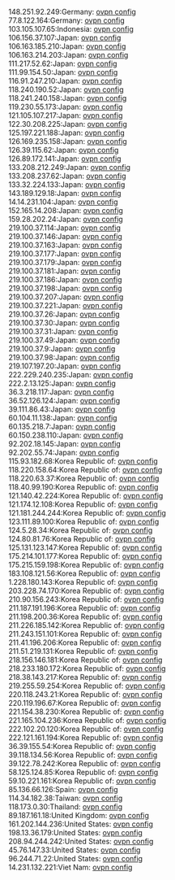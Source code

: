 148.251.92.249:Germany: [ovpn config](vpn/148_251_92_249.ovpn)  
77.8.122.164:Germany: [ovpn config](vpn/77_8_122_164.ovpn)  
103.105.107.65:Indonesia: [ovpn config](vpn/103_105_107_65.ovpn)  
106.156.37.107:Japan: [ovpn config](vpn/106_156_37_107.ovpn)  
106.163.185.210:Japan: [ovpn config](vpn/106_163_185_210.ovpn)  
106.163.214.203:Japan: [ovpn config](vpn/106_163_214_203.ovpn)  
111.217.52.62:Japan: [ovpn config](vpn/111_217_52_62.ovpn)  
111.99.154.50:Japan: [ovpn config](vpn/111_99_154_50.ovpn)  
116.91.247.210:Japan: [ovpn config](vpn/116_91_247_210.ovpn)  
118.240.190.52:Japan: [ovpn config](vpn/118_240_190_52.ovpn)  
118.241.240.158:Japan: [ovpn config](vpn/118_241_240_158.ovpn)  
119.230.55.173:Japan: [ovpn config](vpn/119_230_55_173.ovpn)  
121.105.107.217:Japan: [ovpn config](vpn/121_105_107_217.ovpn)  
122.30.208.225:Japan: [ovpn config](vpn/122_30_208_225.ovpn)  
125.197.221.188:Japan: [ovpn config](vpn/125_197_221_188.ovpn)  
126.169.235.158:Japan: [ovpn config](vpn/126_169_235_158.ovpn)  
126.39.115.62:Japan: [ovpn config](vpn/126_39_115_62.ovpn)  
126.89.172.141:Japan: [ovpn config](vpn/126_89_172_141.ovpn)  
133.208.212.249:Japan: [ovpn config](vpn/133_208_212_249.ovpn)  
133.208.237.62:Japan: [ovpn config](vpn/133_208_237_62.ovpn)  
133.32.224.133:Japan: [ovpn config](vpn/133_32_224_133.ovpn)  
143.189.129.18:Japan: [ovpn config](vpn/143_189_129_18.ovpn)  
14.14.231.104:Japan: [ovpn config](vpn/14_14_231_104.ovpn)  
152.165.14.208:Japan: [ovpn config](vpn/152_165_14_208.ovpn)  
159.28.202.24:Japan: [ovpn config](vpn/159_28_202_24.ovpn)  
219.100.37.114:Japan: [ovpn config](vpn/219_100_37_114.ovpn)  
219.100.37.146:Japan: [ovpn config](vpn/219_100_37_146.ovpn)  
219.100.37.163:Japan: [ovpn config](vpn/219_100_37_163.ovpn)  
219.100.37.177:Japan: [ovpn config](vpn/219_100_37_177.ovpn)  
219.100.37.179:Japan: [ovpn config](vpn/219_100_37_179.ovpn)  
219.100.37.181:Japan: [ovpn config](vpn/219_100_37_181.ovpn)  
219.100.37.186:Japan: [ovpn config](vpn/219_100_37_186.ovpn)  
219.100.37.198:Japan: [ovpn config](vpn/219_100_37_198.ovpn)  
219.100.37.207:Japan: [ovpn config](vpn/219_100_37_207.ovpn)  
219.100.37.221:Japan: [ovpn config](vpn/219_100_37_221.ovpn)  
219.100.37.26:Japan: [ovpn config](vpn/219_100_37_26.ovpn)  
219.100.37.30:Japan: [ovpn config](vpn/219_100_37_30.ovpn)  
219.100.37.31:Japan: [ovpn config](vpn/219_100_37_31.ovpn)  
219.100.37.49:Japan: [ovpn config](vpn/219_100_37_49.ovpn)  
219.100.37.9:Japan: [ovpn config](vpn/219_100_37_9.ovpn)  
219.100.37.98:Japan: [ovpn config](vpn/219_100_37_98.ovpn)  
219.107.197.20:Japan: [ovpn config](vpn/219_107_197_20.ovpn)  
222.229.240.235:Japan: [ovpn config](vpn/222_229_240_235.ovpn)  
222.2.13.125:Japan: [ovpn config](vpn/222_2_13_125.ovpn)  
36.3.218.117:Japan: [ovpn config](vpn/36_3_218_117.ovpn)  
36.52.126.124:Japan: [ovpn config](vpn/36_52_126_124.ovpn)  
39.111.86.43:Japan: [ovpn config](vpn/39_111_86_43.ovpn)  
60.104.11.138:Japan: [ovpn config](vpn/60_104_11_138.ovpn)  
60.135.218.7:Japan: [ovpn config](vpn/60_135_218_7.ovpn)  
60.150.238.110:Japan: [ovpn config](vpn/60_150_238_110.ovpn)  
92.202.18.145:Japan: [ovpn config](vpn/92_202_18_145.ovpn)  
92.202.55.74:Japan: [ovpn config](vpn/92_202_55_74.ovpn)  
115.93.182.68:Korea Republic of: [ovpn config](vpn/115_93_182_68.ovpn)  
118.220.158.64:Korea Republic of: [ovpn config](vpn/118_220_158_64.ovpn)  
118.220.63.37:Korea Republic of: [ovpn config](vpn/118_220_63_37.ovpn)  
118.40.99.190:Korea Republic of: [ovpn config](vpn/118_40_99_190.ovpn)  
121.140.42.224:Korea Republic of: [ovpn config](vpn/121_140_42_224.ovpn)  
121.174.12.108:Korea Republic of: [ovpn config](vpn/121_174_12_108.ovpn)  
121.181.244.244:Korea Republic of: [ovpn config](vpn/121_181_244_244.ovpn)  
123.111.89.100:Korea Republic of: [ovpn config](vpn/123_111_89_100.ovpn)  
124.5.28.34:Korea Republic of: [ovpn config](vpn/124_5_28_34.ovpn)  
124.80.81.76:Korea Republic of: [ovpn config](vpn/124_80_81_76.ovpn)  
125.131.123.147:Korea Republic of: [ovpn config](vpn/125_131_123_147.ovpn)  
175.214.101.177:Korea Republic of: [ovpn config](vpn/175_214_101_177.ovpn)  
175.215.159.198:Korea Republic of: [ovpn config](vpn/175_215_159_198.ovpn)  
183.108.121.56:Korea Republic of: [ovpn config](vpn/183_108_121_56.ovpn)  
1.228.180.143:Korea Republic of: [ovpn config](vpn/1_228_180_143.ovpn)  
203.228.74.170:Korea Republic of: [ovpn config](vpn/203_228_74_170.ovpn)  
210.90.156.243:Korea Republic of: [ovpn config](vpn/210_90_156_243.ovpn)  
211.187.191.196:Korea Republic of: [ovpn config](vpn/211_187_191_196.ovpn)  
211.198.200.36:Korea Republic of: [ovpn config](vpn/211_198_200_36.ovpn)  
211.226.185.142:Korea Republic of: [ovpn config](vpn/211_226_185_142.ovpn)  
211.243.151.101:Korea Republic of: [ovpn config](vpn/211_243_151_101.ovpn)  
211.41.196.206:Korea Republic of: [ovpn config](vpn/211_41_196_206.ovpn)  
211.51.219.131:Korea Republic of: [ovpn config](vpn/211_51_219_131.ovpn)  
218.156.146.181:Korea Republic of: [ovpn config](vpn/218_156_146_181.ovpn)  
218.233.180.172:Korea Republic of: [ovpn config](vpn/218_233_180_172.ovpn)  
218.38.143.217:Korea Republic of: [ovpn config](vpn/218_38_143_217.ovpn)  
219.255.59.254:Korea Republic of: [ovpn config](vpn/219_255_59_254.ovpn)  
220.118.243.21:Korea Republic of: [ovpn config](vpn/220_118_243_21.ovpn)  
220.119.196.67:Korea Republic of: [ovpn config](vpn/220_119_196_67.ovpn)  
221.154.38.230:Korea Republic of: [ovpn config](vpn/221_154_38_230.ovpn)  
221.165.104.236:Korea Republic of: [ovpn config](vpn/221_165_104_236.ovpn)  
222.102.20.120:Korea Republic of: [ovpn config](vpn/222_102_20_120.ovpn)  
222.121.161.194:Korea Republic of: [ovpn config](vpn/222_121_161_194.ovpn)  
36.39.155.54:Korea Republic of: [ovpn config](vpn/36_39_155_54.ovpn)  
39.118.134.56:Korea Republic of: [ovpn config](vpn/39_118_134_56.ovpn)  
39.122.78.242:Korea Republic of: [ovpn config](vpn/39_122_78_242.ovpn)  
58.125.124.85:Korea Republic of: [ovpn config](vpn/58_125_124_85.ovpn)  
59.10.221.161:Korea Republic of: [ovpn config](vpn/59_10_221_161.ovpn)  
85.136.66.126:Spain: [ovpn config](vpn/85_136_66_126.ovpn)  
114.34.182.38:Taiwan: [ovpn config](vpn/114_34_182_38.ovpn)  
118.173.0.30:Thailand: [ovpn config](vpn/118_173_0_30.ovpn)  
89.187.161.18:United Kingdom: [ovpn config](vpn/89_187_161_18.ovpn)  
161.202.144.236:United States: [ovpn config](vpn/161_202_144_236.ovpn)  
198.13.36.179:United States: [ovpn config](vpn/198_13_36_179.ovpn)  
208.94.244.242:United States: [ovpn config](vpn/208_94_244_242.ovpn)  
45.76.147.33:United States: [ovpn config](vpn/45_76_147_33.ovpn)  
96.244.71.22:United States: [ovpn config](vpn/96_244_71_22.ovpn)  
14.231.132.221:Viet Nam: [ovpn config](vpn/14_231_132_221.ovpn)  
